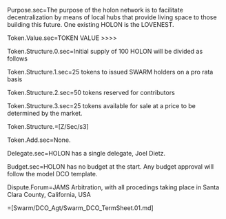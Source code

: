Purpose.sec=The purpose of the holon network is to facilitate decentralization by means of local hubs that provide living space to those building this future. One existing HOLON is the LOVENEST.

Token.Value.sec=TOKEN VALUE >>>>

Token.Structure.0.sec=Initial supply of 100 HOLON will be divided as follows

Token.Structure.1.sec=25 tokens to issued SWARM holders on a pro rata basis

Token.Structure.2.sec=50 tokens reserved for contributors 

Token.Structure.3.sec=25 tokens available for sale at a price to be determined by the market. 

Token.Structure.=[Z/Sec/s3]

Token.Add.sec=None. 
  
Delegate.sec=HOLON has a single delegate, Joel Dietz. 

Budget.sec=HOLON has no budget at the start. Any budget approval will follow the model DCO template. 

Dispute.Forum=JAMS Arbitration, with all procedings taking place in Santa Clara County, California, USA

=[Swarm/DCO_Agt/Swarm_DCO_TermSheet.01.md]

